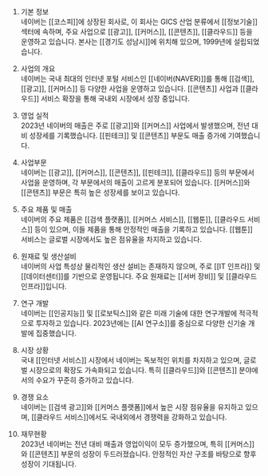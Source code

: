 1. 기본 정보  
네이버는 [[코스피]]에 상장된 회사로, 이 회사는 GICS 산업 분류에서 [[정보기술]] 섹터에 속하며, 주요 사업으로 [[광고]], [[커머스]], [[콘텐츠]], [[클라우드]] 등을 운영하고 있습니다. 본사는 [[경기도 성남시]]에 위치해 있으며, 1999년에 설립되었습니다.

2. 사업의 개요  
네이버는 국내 최대의 인터넷 포털 서비스인 [[네이버(NAVER)]]를 통해 [[검색]], [[광고]], [[커머스]] 등 다양한 사업을 운영하고 있습니다. [[콘텐츠]] 사업과 [[클라우드]] 서비스 확장을 통해 국내외 시장에서 성장 중입니다.

3. 영업 실적  
2023년 네이버의 매출은 주로 [[광고]]와 [[커머스]] 사업에서 발생했으며, 전년 대비 성장세를 기록했습니다. [[핀테크]] 및 [[콘텐츠]] 부문도 매출 증가에 기여했습니다.

4. 사업부문  
네이버는 [[광고]], [[커머스]], [[콘텐츠]], [[핀테크]], [[클라우드]] 등의 부문에서 사업을 운영하며, 각 부문에서의 매출이 고르게 분포되어 있습니다. [[커머스]]와 [[콘텐츠]] 부문은 특히 높은 성장세를 보이고 있습니다.

5. 주요 제품 및 매출  
네이버의 주요 제품은 [[검색 플랫폼]], [[커머스 서비스]], [[웹툰]], [[클라우드 서비스]] 등이 있으며, 이들 제품을 통해 안정적인 매출을 기록하고 있습니다. [[웹툰]] 서비스는 글로벌 시장에서도 높은 점유율을 차지하고 있습니다.

6. 원재료 및 생산설비  
네이버의 사업 특성상 물리적인 생산 설비는 존재하지 않으며, 주로 [[IT 인프라]] 및 [[데이터센터]]를 기반으로 운영됩니다. 주요 원재료는 [[서버 장비]] 및 [[클라우드 인프라]]입니다.

7. 연구 개발  
네이버는 [[인공지능]] 및 [[로보틱스]]와 같은 미래 기술에 대한 연구개발에 적극적으로 투자하고 있습니다. 2023년에는 [[AI 연구소]]를 중심으로 다양한 신기술 개발에 집중했습니다.

8. 시장 상황  
국내 [[인터넷 서비스]] 시장에서 네이버는 독보적인 위치를 차지하고 있으며, 글로벌 시장으로의 확장도 가속화되고 있습니다. 특히 [[클라우드]]와 [[콘텐츠]] 분야에서의 수요가 꾸준히 증가하고 있습니다.

9. 경쟁 요소  
네이버는 [[검색 광고]]와 [[커머스 플랫폼]]에서 높은 시장 점유율을 유지하고 있으며, [[클라우드 서비스]]에서도 국내외에서 경쟁력을 강화하고 있습니다.

10. 재무현황  
2023년 네이버는 전년 대비 매출과 영업이익이 모두 증가했으며, 특히 [[커머스]]와 [[콘텐츠]] 부문의 성장이 두드러졌습니다. 안정적인 자산 구조를 바탕으로 향후 성장이 기대됩니다.
